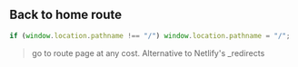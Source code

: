 ## Back to home route

```js
if (window.location.pathname !== "/") window.location.pathname = "/";
```

> go to route page at any cost. Alternative to Netlify's \_redirects
